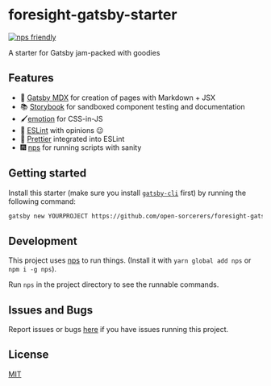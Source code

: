 # foresight-gatsby-starter

[![nps friendly](https://img.shields.io/badge/nps-friendly-blue.svg?style=flat-square)](https://github.com/sezna/nps)

A starter for Gatsby jam-packed with goodies

## Features

- 📝 [Gatsby MDX](https://www.gatsbyjs.org/packages/gatsby-plugin-mdx/) for creation of pages with Markdown + JSX
- 📚 [Storybook](https://storybook.js.org/) for sandboxed component testing and documentation 
- 🖌[emotion](https://emotion.sh/) for CSS-in-JS
- 💌 [ESLint](https://eslint.org/) with opinions 😉 
- 🍯 [Prettier](https://prettier.io/) integrated into ESLint
- 🎆 [nps][nps] for running scripts with sanity

## Getting started

Install this starter (make sure you install [`gatsby-cli`](https://www.npmjs.com/package/gatsby-cli) first) by running the following command:

```bash
gatsby new YOURPROJECT https://github.com/open-sorcerers/foresight-gatsby-starter
```

## Development

This project uses [nps][nps] to run things. (Install it with `yarn global add nps` or `npm i -g nps`).

Run `nps` in the project directory to see the runnable commands.

## Issues and Bugs

Report issues or bugs [here](https://github.com/open-sorcerers/foresight-gatsby-starter/issues) if you have issues running this project.

## License

[MIT](https://github.com/open-sorcerers/foresight-gatsby-starter/blob/master/LICENSE)

[nps]: https://github.com/sezna/nps
